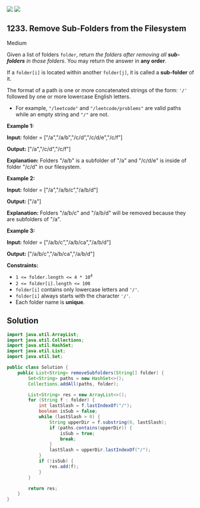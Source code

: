 [![](https://img.shields.io/github/stars/javadev/LeetCode-in-Java?label=Stars&style=flat-square)](https://github.com/javadev/LeetCode-in-Java)
[![](https://img.shields.io/github/forks/javadev/LeetCode-in-Java?label=Fork%20me%20on%20GitHub%20&style=flat-square)](https://github.com/javadev/LeetCode-in-Java/fork)

## 1233\. Remove Sub-Folders from the Filesystem

Medium

Given a list of folders `folder`, return _the folders after removing all **sub-folders** in those folders_. You may return the answer in **any order**.

If a `folder[i]` is located within another `folder[j]`, it is called a **sub-folder** of it.

The format of a path is one or more concatenated strings of the form: `'/'` followed by one or more lowercase English letters.

*   For example, `"/leetcode"` and `"/leetcode/problems"` are valid paths while an empty string and `"/"` are not.

**Example 1:**

**Input:** folder = ["/a","/a/b","/c/d","/c/d/e","/c/f"]

**Output:** ["/a","/c/d","/c/f"]

**Explanation:** Folders "/a/b" is a subfolder of "/a" and "/c/d/e" is inside of folder "/c/d" in our filesystem.

**Example 2:**

**Input:** folder = ["/a","/a/b/c","/a/b/d"]

**Output:** ["/a"]

**Explanation:** Folders "/a/b/c" and "/a/b/d" will be removed because they are subfolders of "/a".

**Example 3:**

**Input:** folder = ["/a/b/c","/a/b/ca","/a/b/d"]

**Output:** ["/a/b/c","/a/b/ca","/a/b/d"]

**Constraints:**

*   <code>1 <= folder.length <= 4 * 10<sup>4</sup></code>
*   `2 <= folder[i].length <= 100`
*   `folder[i]` contains only lowercase letters and `'/'`.
*   `folder[i]` always starts with the character `'/'`.
*   Each folder name is **unique**.

## Solution

```java
import java.util.ArrayList;
import java.util.Collections;
import java.util.HashSet;
import java.util.List;
import java.util.Set;

public class Solution {
    public List<String> removeSubfolders(String[] folder) {
        Set<String> paths = new HashSet<>();
        Collections.addAll(paths, folder);

        List<String> res = new ArrayList<>();
        for (String f : folder) {
            int lastSlash = f.lastIndexOf("/");
            boolean isSub = false;
            while (lastSlash > 0) {
                String upperDir = f.substring(0, lastSlash);
                if (paths.contains(upperDir)) {
                    isSub = true;
                    break;
                }
                lastSlash = upperDir.lastIndexOf("/");
            }
            if (!isSub) {
                res.add(f);
            }
        }

        return res;
    }
}
```